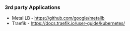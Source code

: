 ### 3rd party Applications
* Metal LB - https://github.com/google/metallb
* Traefik - https://docs.traefik.io/user-guide/kubernetes/
